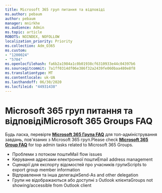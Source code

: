 ```yaml
---
title: Microsoft 365 груп питання та відповіді
ms.author: pebaum
author: pebaum
manager: mnirkhe
ms.audience: Admin
ms.topic: article
ROBOTS: NOINDEX, NOFOLLOW
localization_priority: Priority
ms.collection: Adm_O365
ms.custom:
- "1200024"
- "5704"
ms.openlocfilehash: fa6b2a1984a1c0b01938cf6310933e44c04397b6
ms.sourcegitcommit: 7a1ff0314df06e386f32a2439fe060baa480e8f8
ms.translationtype: MT
ms.contentlocale: uk-UA
ms.lasthandoff: 06/30/2020
ms.locfileid: "44931438"
---
```

# <a name="microsoft-365-groups-faq"></a><span data-ttu-id="6d3c5-102">Microsoft 365 груп питання та відповіді</span><span class="sxs-lookup"><span data-stu-id="6d3c5-102">Microsoft 365 Groups FAQ</span></span>

<span data-ttu-id="6d3c5-103">Будь ласка, перевірте **[Microsoft 365 Група FAQ](https://aka.ms/M365GroupsFAQ)** для топ-адміністрування завдань, пов'язаних з Microsoft 365 груп.</span><span class="sxs-lookup"><span data-stu-id="6d3c5-103">Please check **[Microsoft 365 Group FAQ](https://aka.ms/M365GroupsFAQ)** for top admin tasks related to Microsoft 365 Groups.</span></span>

- <span data-ttu-id="6d3c5-104">Проблеми з потоком пошти</span><span class="sxs-lookup"><span data-stu-id="6d3c5-104">Mail flow issues</span></span>
- <span data-ttu-id="6d3c5-105">Керування адресами електронної пошти</span><span class="sxs-lookup"><span data-stu-id="6d3c5-105">Email address management</span></span>
- <span data-ttu-id="6d3c5-106">Сценарії для експорту відомостей про учасників групи</span><span class="sxs-lookup"><span data-stu-id="6d3c5-106">Scripts to export group member information</span></span>
- <span data-ttu-id="6d3c5-107">Відправлення та інша делегація</span><span class="sxs-lookup"><span data-stu-id="6d3c5-107">Send-As and other delegation</span></span>
- <span data-ttu-id="6d3c5-108">Групи не відображаються або доступні з Outlook клієнта</span><span class="sxs-lookup"><span data-stu-id="6d3c5-108">Groups not showing/accessible from Outlook client</span></span>